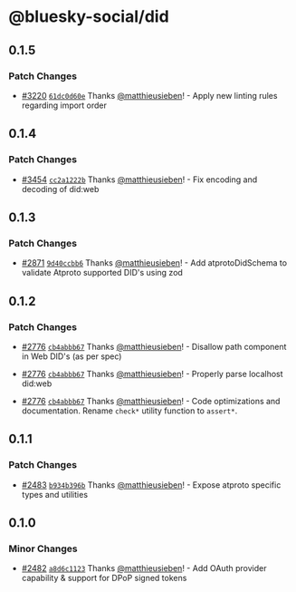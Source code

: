 # @bluesky-social/did

## 0.1.5

### Patch Changes

- [#3220](https://github.com/bluesky-social/atproto/pull/3220) [`61dc0d60e`](https://github.com/bluesky-social/atproto/commit/61dc0d60e19b88c6427a54c6d95a391b5f4da7bd) Thanks [@matthieusieben](https://github.com/matthieusieben)! - Apply new linting rules regarding import order

## 0.1.4

### Patch Changes

- [#3454](https://github.com/bluesky-social/atproto/pull/3454) [`cc2a1222b`](https://github.com/bluesky-social/atproto/commit/cc2a1222bd2b8ddd70d70dad174c1c63246a2d87) Thanks [@matthieusieben](https://github.com/matthieusieben)! - Fix encoding and decoding of did:web

## 0.1.3

### Patch Changes

- [#2871](https://github.com/bluesky-social/atproto/pull/2871) [`9d40ccbb6`](https://github.com/bluesky-social/atproto/commit/9d40ccbb69103fae9aae7e3cec31e9b3116f3ba2) Thanks [@matthieusieben](https://github.com/matthieusieben)! - Add atprotoDidSchema to validate Atproto supported DID's using zod

## 0.1.2

### Patch Changes

- [#2776](https://github.com/bluesky-social/atproto/pull/2776) [`cb4abbb67`](https://github.com/bluesky-social/atproto/commit/cb4abbb673c69a8a89b49dca5c038f3da2153c6c) Thanks [@matthieusieben](https://github.com/matthieusieben)! - Disallow path component in Web DID's (as per spec)

- [#2776](https://github.com/bluesky-social/atproto/pull/2776) [`cb4abbb67`](https://github.com/bluesky-social/atproto/commit/cb4abbb673c69a8a89b49dca5c038f3da2153c6c) Thanks [@matthieusieben](https://github.com/matthieusieben)! - Properly parse localhost did:web

- [#2776](https://github.com/bluesky-social/atproto/pull/2776) [`cb4abbb67`](https://github.com/bluesky-social/atproto/commit/cb4abbb673c69a8a89b49dca5c038f3da2153c6c) Thanks [@matthieusieben](https://github.com/matthieusieben)! - Code optimizations and documentation. Rename `check*` utility function to `assert*`.

## 0.1.1

### Patch Changes

- [#2483](https://github.com/bluesky-social/atproto/pull/2483) [`b934b396b`](https://github.com/bluesky-social/atproto/commit/b934b396b13ba32bf2bf7e75ecdf6871e5f310dd) Thanks [@matthieusieben](https://github.com/matthieusieben)! - Expose atproto specific types and utilities

## 0.1.0

### Minor Changes

- [#2482](https://github.com/bluesky-social/atproto/pull/2482) [`a8d6c1123`](https://github.com/bluesky-social/atproto/commit/a8d6c112359f5c4c0cfbe2df63443ed275f2a646) Thanks [@matthieusieben](https://github.com/matthieusieben)! - Add OAuth provider capability & support for DPoP signed tokens
